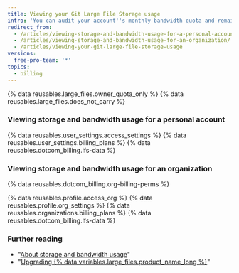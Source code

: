 ```yaml
---
title: Viewing your Git Large File Storage usage
intro: 'You can audit your account''s monthly bandwidth quota and remaining storage for {% data variables.large_files.product_name_short %}.'
redirect_from:
  - /articles/viewing-storage-and-bandwidth-usage-for-a-personal-account/
  - /articles/viewing-storage-and-bandwidth-usage-for-an-organization/
  - /articles/viewing-your-git-large-file-storage-usage
versions:
  free-pro-team: '*'
topics:
  - billing
---
```


{% data reusables.large_files.owner_quota_only %} {% data reusables.large_files.does_not_carry %}

### Viewing storage and bandwidth usage for a personal account

{% data reusables.user_settings.access_settings %}
{% data reusables.user_settings.billing_plans %}
{% data reusables.dotcom_billing.lfs-data %}

### Viewing storage and bandwidth usage for an organization

{% data reusables.dotcom_billing.org-billing-perms %}

{% data reusables.profile.access_org %}
{% data reusables.profile.org_settings %}
{% data reusables.organizations.billing_plans %}
{% data reusables.dotcom_billing.lfs-data %}

### Further reading

- "[About storage and bandwidth usage](/articles/about-storage-and-bandwidth-usage)"
- "[Upgrading {% data variables.large_files.product_name_long %}](/articles/upgrading-git-large-file-storage/)"
